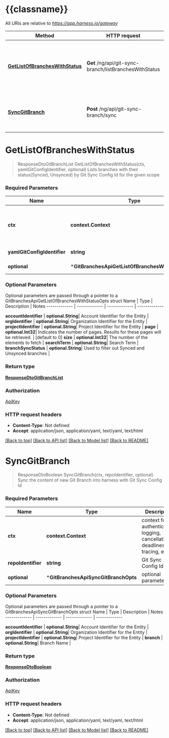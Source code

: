 # {{classname}}

All URIs are relative to *https://app.harness.io/gateway*

Method | HTTP request | Description
------------- | ------------- | -------------
[**GetListOfBranchesWithStatus**](GitBranchesApi.md#GetListOfBranchesWithStatus) | **Get** /ng/api/git-sync-branch/listBranchesWithStatus | Lists branches with their status(Synced, Unsynced) by Git Sync Config Id for the given scope
[**SyncGitBranch**](GitBranchesApi.md#SyncGitBranch) | **Post** /ng/api/git-sync-branch/sync | Sync the content of new Git Branch into harness with Git Sync Config Id

# **GetListOfBranchesWithStatus**
> ResponseDtoGitBranchList GetListOfBranchesWithStatus(ctx, yamlGitConfigIdentifier, optional)
Lists branches with their status(Synced, Unsynced) by Git Sync Config Id for the given scope

### Required Parameters

Name | Type | Description  | Notes
------------- | ------------- | ------------- | -------------
 **ctx** | **context.Context** | context for authentication, logging, cancellation, deadlines, tracing, etc.
  **yamlGitConfigIdentifier** | **string**| Git Sync Config Id | 
 **optional** | ***GitBranchesApiGetListOfBranchesWithStatusOpts** | optional parameters | nil if no parameters

### Optional Parameters
Optional parameters are passed through a pointer to a GitBranchesApiGetListOfBranchesWithStatusOpts struct
Name | Type | Description  | Notes
------------- | ------------- | ------------- | -------------

 **accountIdentifier** | **optional.String**| Account Identifier for the Entity | 
 **orgIdentifier** | **optional.String**| Organization Identifier for the Entity | 
 **projectIdentifier** | **optional.String**| Project Identifier for the Entity | 
 **page** | **optional.Int32**| Indicates the number of pages. Results for these pages will be retrieved. | [default to 0]
 **size** | **optional.Int32**| The number of the elements to fetch | 
 **searchTerm** | **optional.String**| Search Term | 
 **branchSyncStatus** | **optional.String**| Used to filter out Synced and Unsynced branches | 

### Return type

[**ResponseDtoGitBranchList**](ResponseDTOGitBranchList.md)

### Authorization

[ApiKey](../README.md#ApiKey)

### HTTP request headers

 - **Content-Type**: Not defined
 - **Accept**: application/json, application/yaml, text/yaml, text/html

[[Back to top]](#) [[Back to API list]](../README.md#documentation-for-api-endpoints) [[Back to Model list]](../README.md#documentation-for-models) [[Back to README]](../README.md)

# **SyncGitBranch**
> ResponseDtoBoolean SyncGitBranch(ctx, repoIdentifier, optional)
Sync the content of new Git Branch into harness with Git Sync Config Id

### Required Parameters

Name | Type | Description  | Notes
------------- | ------------- | ------------- | -------------
 **ctx** | **context.Context** | context for authentication, logging, cancellation, deadlines, tracing, etc.
  **repoIdentifier** | **string**| Git Sync Config Id | 
 **optional** | ***GitBranchesApiSyncGitBranchOpts** | optional parameters | nil if no parameters

### Optional Parameters
Optional parameters are passed through a pointer to a GitBranchesApiSyncGitBranchOpts struct
Name | Type | Description  | Notes
------------- | ------------- | ------------- | -------------

 **accountIdentifier** | **optional.String**| Account Identifier for the Entity | 
 **orgIdentifier** | **optional.String**| Organization Identifier for the Entity | 
 **projectIdentifier** | **optional.String**| Project Identifier for the Entity | 
 **branch** | **optional.String**| Branch Name | 

### Return type

[**ResponseDtoBoolean**](ResponseDTOBoolean.md)

### Authorization

[ApiKey](../README.md#ApiKey)

### HTTP request headers

 - **Content-Type**: Not defined
 - **Accept**: application/json, application/yaml, text/yaml, text/html

[[Back to top]](#) [[Back to API list]](../README.md#documentation-for-api-endpoints) [[Back to Model list]](../README.md#documentation-for-models) [[Back to README]](../README.md)

